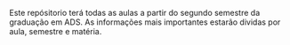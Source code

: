 Este repósitorio terá todas as aulas a partir do segundo semestre da graduação em ADS. As informações mais importantes estarão dividas por aula, semestre e matéria.
